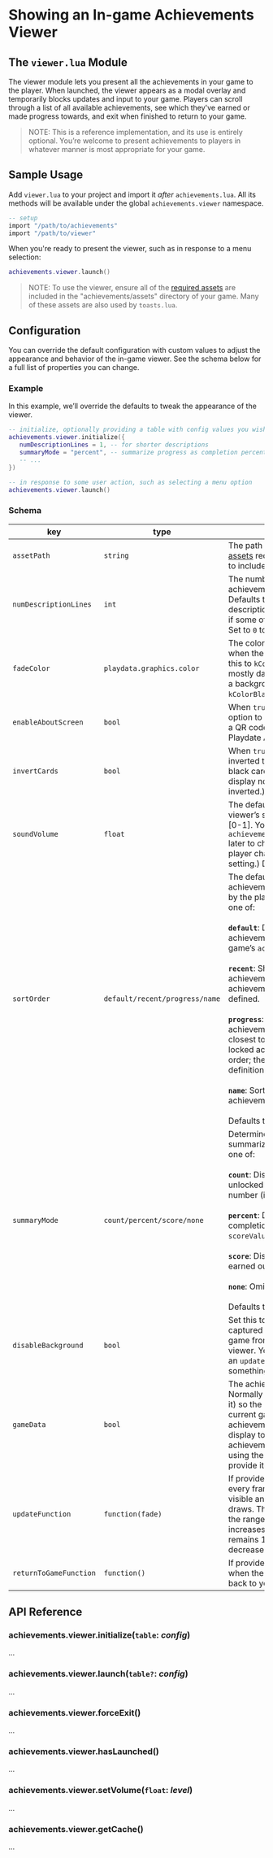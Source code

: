 # Showing an In-game Achievements Viewer

## The `viewer.lua` Module

The viewer module lets you present all the achievements in your game to the player. When launched, the viewer appears as a modal overlay and temporarily blocks updates and input to your game. Players can scroll through a list of all available achievements, see which they've earned or made progress towards, and exit when finished to return to your game.

> NOTE: This is a reference implementation, and its use is entirely optional. You’re welcome to present achievements to players in whatever manner is most appropriate for your game.

## Sample Usage

Add `viewer.lua` to your project and import it _after_ `achievements.lua`. All its methods will be available under the global `achievements.viewer` namespace.

```lua
-- setup
import "/path/to/achievements"
import "/path/to/viewer"
```

When you're ready to present the viewer, such as in response to a menu selection:

```lua
achievements.viewer.launch()
```

> NOTE:
> To use the viewer, ensure all of the [required assets](../achievements/assets) are included in the "achievements/assets" directory of your game. Many of these assets are also used by `toasts.lua`.

## Configuration

You can override the default configuration with custom values to adjust the appearance and behavior of the in-game viewer. See the schema below for a full list of properties you can change.

### Example

In this example, we’ll override the defaults to tweak the appearance of the viewer.

```lua
-- initialize, optionally providing a table with config values you wish to override
achievements.viewer.initialize({
   numDescriptionLines = 1, -- for shorter descriptions
   summaryMode = "percent", -- summarize progress as completion percentage
   -- ...
})

-- in response to some user action, such as selecting a menu option
achievements.viewer.launch()
```

### Schema

| key                    | type                           | description                                                                                                                                                                                                                                                                                                                                                                                                                                                                                                                                                                                                                                                            |
| ---------------------- | ------------------------------ | ---------------------------------------------------------------------------------------------------------------------------------------------------------------------------------------------------------------------------------------------------------------------------------------------------------------------------------------------------------------------------------------------------------------------------------------------------------------------------------------------------------------------------------------------------------------------------------------------------------------------------------------------------------------------- |
| `assetPath`            | `string`                       | The path to the image/sound/font [assets](../achievements/assets) required by the module. Be sure to include the trailing slash.                                                                                                                                                                                                                                                                                                                                                                                                                                                                                                                                       |
| `numDescriptionLines`  | `int`                          | The number of lines of the achievement description to display. Defaults to `2`. Reduce to `1` if all your descriptions are short; or increase to `3` if some of your descriptions are long. Set to `0` to hide descriptions entirely.                                                                                                                                                                                                                                                                                                                                                                                                                                  |
| `fadeColor`            | `playdata.graphics.color`      | The color to fade the background when the viewer launches. You can set this to `kColorWhite` if your game is mostly dark, or `kColorClear` to prevent a background fade. Defaults to `kColorBlack`.                                                                                                                                                                                                                                                                                                                                                                                                                                                                    |
| `enableAboutScreen`    | `bool`                         | When `true` the player will have the option to display an about screen with a QR code to learn more about Playdate Achievements.                                                                                                                                                                                                                                                                                                                                                                                                                                                                                                                                       |
| `invertCards`          | `bool`                         | When `true` the viewer appearance is inverted to display white headers and black cards. (Achievement icons will display normally and won’t be inverted.)                                                                                                                                                                                                                                                                                                                                                                                                                                                                                                               |
| `soundVolume`          | `float`                        | The default audio volume for the viewer’s sound effects, in the range [0-1]. You can call `achievements.viewer.setSoundVolume()` later to change this (for example, if the player changes an in-game volume setting.) Defaults to `1`.                                                                                                                                                                                                                                                                                                                                                                                                                                 |
| `sortOrder`            | `default/recent/progress/name` | The default sort order for the achievements, which may be changed by the player via the d-pad. Must be one of:<br><br>**`default`**: Display in the order the achievements are defined in the game’s `achievementData`.<br><br>**`recent`**: Show the most recently earned achievements first, followed by locked achievements in the order they are defined.<br><br>**`progress`**: Show locked in-progress achievements first beginning with the closest to completion; then other locked achievements in definition order; then granted achievements in definition order.<br><br>**`name`**: Sort alphabetically by achievement name.<br><br>Defaults to `default`. |
| `summaryMode`          | `count/percent/score/none`     | Determines how achievements are summarized in the header. Must be one of:<br><br>**`count`**: Display a the number of unlocked achievements out of the total number (including optional ones).<br><br>**`percent`**: Display a percentage completion, weighted by the `scoreValue` for each achievement.<br><br>**`score`**: Display the raw `scoreValue` earned out of the possible total.<br><br>**`none`**: Omit the summary<br><br>Defaults to `count`.                                                                                                                                                                                                            |
| `disableBackground`    | `bool`                         | Set this to `true` to prevent static captured background image from your game from appearing behind the viewer. You are responsible for setting an `updateFunction` and drawing something behind the viewer yourself.                                                                                                                                                                                                                                                                                                                                                                                                                                                  |
| `gameData`             | `bool`                         | The achievement data to display. Normally you’ll set this to `nil` (or omit it) so the module will retrieve your current game's data directly from the achievements library. If you want to display toasts for _another_ game’s achievements, obtain their `gameData` using the `crossgame` module and provide it here. Defaults to `nil`                                                                                                                                                                                                                                                                                                                              |
| `updateFunction`       | `function(fade)`               | If provided, this function will be called every frame in which the viewer is visible and before the viewer itself draws. The `fade` parameter is an `int` in the range [0-1] that begins at 0, increases to 1 as the viewer fades in, remains 1 while displayed, and decreases to 0 again as it fades out.                                                                                                                                                                                                                                                                                                                                                             |
| `returnToGameFunction` | `function()`                   | If provided, this function will be called when the viewewr transfers control back to your game.                                                                                                                                                                                                                                                                                                                                                                                                                                                                                                                                                                        |

## API Reference

### achievements.viewer.initialize(`table`: _config_)

…

### achievements.viewer.launch(`table?`: _config_)

…

### achievements.viewer.forceExit()

…

### achievements.viewer.hasLaunched()

…

### achievements.viewer.setVolume(`float`: _level_)

…

### achievements.viewer.getCache()

…
